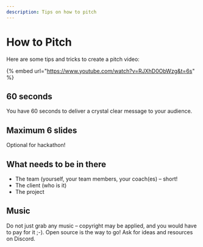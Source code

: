 ```yaml
---
description: Tips on how to pitch
---
```


# How to Pitch

Here are some tips and tricks to create a pitch video:

{% embed url="https://www.youtube.com/watch?v=RJXhD0ObWzg&t=6s" %}



## 60 seconds

You have 60 seconds to deliver a crystal clear message to your audience.

## Maximum 6 slides

Optional for hackathon!

## What needs to be in there

* The team \(yourself, your team members, your coach\(es\) – short!
* The client \(who is it\)
* The project

## Music

Do not just grab any music – copyright may be applied, and you would have to pay for it ;-\). Open source is the way to go! Ask for ideas and resources on Discord.

